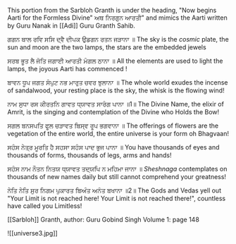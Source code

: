 This portion from the Sarbloh Granth is under the heading, "Now begins Aarti for the Formless Divine" ਅਥ ਨਿਰਗੁਨ ਆਰਤੀ" and mimics the Aarti written by Guru Nanak in [[Adi]] Guru Granth Sahib.

ਗਗਨ ਥਾਲ ਰਵਿ ਸਸਿ ਦ੍ਵੈ ਦੀਪਕ ਉਡਗਨ ਰਤਨ ਜੜਾਨਾ ॥
The sky is the *cosmic* plate, the sun and moon are the two lamps, the stars are the embedded jewels

ਸਰਬ ਭੂਤ ਲੈ ਜੋਤਿ ਜਗਾਈ ਆਰਤੀ ਮੰਗਲ ਠਾਨਾ ॥
All the elements are used to light the lamps, the joyous Aarti has commenced !

ਬਾਵਨ ਧੂਪ ਜਗਤ ਸੰਪੁਟ ਨਭ ਮਾਰੁਤ ਚਵਰ ਝੁਲਾਨਾ ॥
The whole world exudes the incense of sandalwood, your resting place is the sky, the whisk is the flowing wind!

ਨਾਮ ਸੁਧਾ ਰਸ ਕੀਰਤਨਿ ਗਾਵਤ ਧ੍ਯਾਵਤ ਸਾਰੰਗ ਪਾਨਾ ॥1॥
The Divine Name, the elixir of Amrit, is the singing and contemplation of the Divine who Holds the Bow!

ਸਗਲ ਬਨਸਪਤਿ ਫੂਲ ਚੜਾਵਤ ਬਿਸ੍ਵ ਰੂਪ ਭਗਵਾਨਾ ॥
The offerings of flowers are the vegetation of the entire world, the entire universe is your form oh Bhagvaan!

ਸਹੰਸ ਨੇਤ੍ਰ ਮੂਰਤਿ ਹੈ ਸਹਸਾ ਸਹੰਸ ਪਾਦ ਭੁਜ ਪਾਨਾ ॥
You have thousands of eyes and thousands of forms, thousands of legs, arms and hands!

ਸਹੰਸ ਨਾਮ ਨੌਤਨ ਨਿਤਯ ਧ੍ਯਾਵਤ ਤਦ੍ਯਪਿ ਨ ਮਹਿਮਾ ਜਾਨਾ ॥
*Sheshnaga* contemplates on thousands of new names daily but still cannot comprehend your greatness!

ਨੇਤਿ ਨੇਤਿ ਸੁਰ ਨਿਗਮ ਪੁਕਾਰਤ ਬਿਅੰਤ ਅਨੰਤ ਬਖਾਨਾ ॥2॥
The Gods and Vedas yell out "Your Limit is not reached here! Your Limit is not reached there!", countless have called you Limitless!

[[Sarbloh]] Granth, author: Guru Gobind Singh
Volume 1: page 148

![[universe3.jpg]]